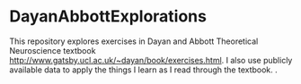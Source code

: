# DayanAbbottExplorations

This repository explores exercises in Dayan and Abbott Theoretical Neuroscience textbook http://www.gatsby.ucl.ac.uk/~dayan/book/exercises.html. I also use publicly available data to apply the things I learn as I read through the textbook. .
